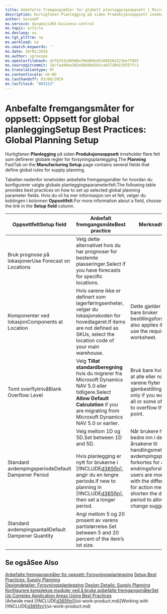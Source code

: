 ```yaml
---
title: Anbefalte fremgangsmåter for globalt planleggingsoppsett | Microsoft-dokumentasjon
description: Hurtigfanen Planlegging på siden Produksjonsoppsett inneholder flere felt som definerer globale regler for forsyningsplanlegging.
author: SorenGP
ms.service: dynamics365-business-central
ms.topic: article
ms.devlang: na
ms.tgt_pltfrm: na
ms.workload: na
ms.search.keywords: ''
ms.date: 10/01/2018
ms.author: sgroespe
ms.openlocfilehash: d1f6333c689d6af06d68e45104020a523be7f865
ms.sourcegitcommit: 1bcfaa99ea302e6b84b8361ca02730b135557fc1
ms.translationtype: HT
ms.contentlocale: nb-NO
ms.lasthandoff: 03/08/2019
ms.locfileid: "803222"
---
```

# <a name="setup-best-practices-global-planning-setup"></a><span data-ttu-id="39c8a-103">Anbefalte fremgangsmåter for oppsett: Oppsett for global planlegging</span><span class="sxs-lookup"><span data-stu-id="39c8a-103">Setup Best Practices: Global Planning Setup</span></span>
<span data-ttu-id="39c8a-104">Hurtigfanen **Planlegging** på siden **Produksjonsoppsett** inneholder flere felt som definerer globale regler for forsyningsplanlegging.</span><span class="sxs-lookup"><span data-stu-id="39c8a-104">The **Planning** FastTab on the **Manufacturing Setup** page contains several fields that define global rules for supply planning.</span></span>  

 <span data-ttu-id="39c8a-105">Tabellen nedenfor inneholder anbefalte fremgangsmåter for hvordan du konfigurerer valgte globale planleggingsparameterfelt.</span><span class="sxs-lookup"><span data-stu-id="39c8a-105">The following table provides best practices on how to set up selected global planning parameter fields.</span></span> <span data-ttu-id="39c8a-106">Hvis du vil ha mer informasjon om et felt, velger du koblingen i kolonnen **Oppsettfelt**.</span><span class="sxs-lookup"><span data-stu-id="39c8a-106">For more information about a field, choose the link in the **Setup field** column.</span></span>  

|<span data-ttu-id="39c8a-107">Oppsettfelt</span><span class="sxs-lookup"><span data-stu-id="39c8a-107">Setup field</span></span>|<span data-ttu-id="39c8a-108">Anbefalt fremgangsmåte</span><span class="sxs-lookup"><span data-stu-id="39c8a-108">Best practice</span></span>|<span data-ttu-id="39c8a-109">Merknad</span><span class="sxs-lookup"><span data-stu-id="39c8a-109">Comment</span></span>|  
|-----------------|-------------------|-------------|  
|<span data-ttu-id="39c8a-110">Bruk prognose på lokasjoner</span><span class="sxs-lookup"><span data-stu-id="39c8a-110">Use Forecast on Locations</span></span>|<span data-ttu-id="39c8a-111">Velg dette alternativet hvis du har prognoser for bestemte plasseringer.</span><span class="sxs-lookup"><span data-stu-id="39c8a-111">Select if you have forecasts for specific locations.</span></span>||  
|<span data-ttu-id="39c8a-112">Komponenter ved lokasjon</span><span class="sxs-lookup"><span data-stu-id="39c8a-112">Components at Location</span></span>|<span data-ttu-id="39c8a-113">Hvis varene ikke er definert som lagerføringsenheter, velger du lokasjonskoden for hovedlageret.</span><span class="sxs-lookup"><span data-stu-id="39c8a-113">If items are not defined as SKUs, select the location code of your main warehouse.</span></span>|<span data-ttu-id="39c8a-114">Dette gjelder også hvis du bare bruker bestillingsforslaget.</span><span class="sxs-lookup"><span data-stu-id="39c8a-114">This also applies if you only use the requisition worksheet.</span></span>|  
|<span data-ttu-id="39c8a-115">Tomt overflytnivå</span><span class="sxs-lookup"><span data-stu-id="39c8a-115">Blank Overflow Level</span></span>|<span data-ttu-id="39c8a-116">Velg **Tillat standardberegning** hvis du migrerer fra Microsoft Dynamics NAV 5.0 eller tidligere.</span><span class="sxs-lookup"><span data-stu-id="39c8a-116">Select **Allow Default Calculation** if you are migrating from Microsoft Dynamics NAV 5.0 or earlier.</span></span>|<span data-ttu-id="39c8a-117">Bruk bare hvis du vil tillate at alle eller noen av varene flyter over gjenbestillingspunktet.</span><span class="sxs-lookup"><span data-stu-id="39c8a-117">Use only if you want to allow all or some of your items to overflow the reorder point.</span></span>|  
|<span data-ttu-id="39c8a-118">Standard avdempingsperiode</span><span class="sxs-lookup"><span data-stu-id="39c8a-118">Default Dampener Period</span></span>|<span data-ttu-id="39c8a-119">Velg mellom 1D og 5D.</span><span class="sxs-lookup"><span data-stu-id="39c8a-119">Set between 1D and 5D.</span></span><br /><br /> <span data-ttu-id="39c8a-120">Hvis planlegging er nytt for brukerne i [!INCLUDE[d365fin](includes/d365fin_md.md)], angir du en lengre periode.</span><span class="sxs-lookup"><span data-stu-id="39c8a-120">If new to planning in [!INCLUDE[d365fin](includes/d365fin_md.md)], then set a longer period.</span></span>|<span data-ttu-id="39c8a-121">Når brukere har satt seg bedre inn i de forskjellige årsakene til handlingsmeldinger, kan avdempingsperioden forkortes for å tillate flere endringsforslag.</span><span class="sxs-lookup"><span data-stu-id="39c8a-121">When users are more familiar with the different reasons for action messages, then shorten the dampener period to allow more change suggestions.</span></span>|  
|<span data-ttu-id="39c8a-122">Standard avdempingsantall</span><span class="sxs-lookup"><span data-stu-id="39c8a-122">Default Dampener Quantity</span></span>|<span data-ttu-id="39c8a-123">Angi mellom 5 og 20 prosent av varens partistørrelse.</span><span class="sxs-lookup"><span data-stu-id="39c8a-123">Set between 5 and 20 percent of the item’s lot size.</span></span>||  

## <a name="see-also"></a><span data-ttu-id="39c8a-124">Se også</span><span class="sxs-lookup"><span data-stu-id="39c8a-124">See Also</span></span>  
 <span data-ttu-id="39c8a-125">[Anbefalte fremgangsmåter for oppsett: Forsyningsplanlegging](setup-best-practices-supply-planning.md) </span><span class="sxs-lookup"><span data-stu-id="39c8a-125">[Setup Best Practices: Supply Planning](setup-best-practices-supply-planning.md) </span></span>  
 <span data-ttu-id="39c8a-126">[Designdetaljer: Forsyningsplanlegging](design-details-supply-planning.md) </span><span class="sxs-lookup"><span data-stu-id="39c8a-126">[Design Details: Supply Planning](design-details-supply-planning.md) </span></span>  
 [<span data-ttu-id="39c8a-127">Konfigurere komplekse moduler ved å bruke anbefalte fremgangsmåter</span><span class="sxs-lookup"><span data-stu-id="39c8a-127">Set Up Complex Application Areas Using Best Practices</span></span>](set-up-complex-application-areas-using-best-practices.md)  
 <span data-ttu-id="39c8a-128">[Arbeide med [!INCLUDE[d365fin](includes/d365fin_md.md)]](ui-work-product.md)</span><span class="sxs-lookup"><span data-stu-id="39c8a-128">[Working with [!INCLUDE[d365fin](includes/d365fin_md.md)]](ui-work-product.md)</span></span>

